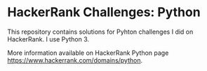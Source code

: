 # HackerRank Challenges: Python
This repository contains solutions for Pyhton challenges I did on HackerRank. I use Python 3.

More information available on HackerRank Python page https://www.hackerrank.com/domains/python.
